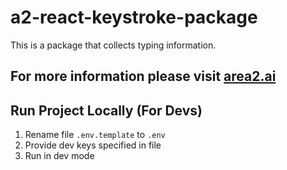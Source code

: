 # a2-react-keystroke-package

This is a package that collects typing information.

## For more information please visit [area2.ai](https://docs.area2-ai.com/)

## Run Project Locally (For Devs)

1. Rename file ```.env.template``` to ```.env```
2. Provide dev keys specified in file
3. Run in dev mode 

